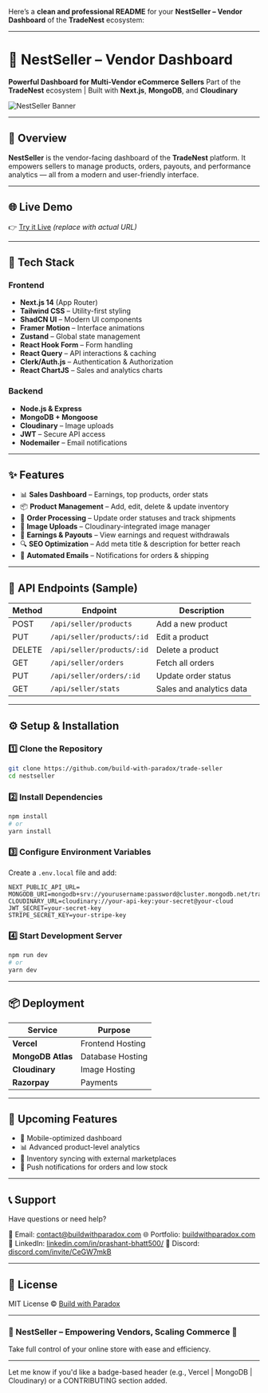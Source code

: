 Here’s a **clean and professional README** for your **NestSeller – Vendor Dashboard** of the **TradeNest** ecosystem:

---

# 🏪 NestSeller – Vendor Dashboard

**Powerful Dashboard for Multi-Vendor eCommerce Sellers**
Part of the **TradeNest** ecosystem | Built with **Next.js**, **MongoDB**, and **Cloudinary**

![NestSeller Banner](https://your-image-url.com/seller-banner.png) <!-- Optional -->

---

## 🚀 Overview

**NestSeller** is the vendor-facing dashboard of the **TradeNest** platform. It empowers sellers to manage products, orders, payouts, and performance analytics — all from a modern and user-friendly interface.

---

## 🌐 Live Demo

👉 [Try it Live](https://nestseller.vercel.app) *(replace with actual URL)*

---

## 🧰 Tech Stack

### Frontend

* **Next.js 14** (App Router)
* **Tailwind CSS** – Utility-first styling
* **ShadCN UI** – Modern UI components
* **Framer Motion** – Interface animations
* **Zustand** – Global state management
* **React Hook Form** – Form handling
* **React Query** – API interactions & caching
* **Clerk/Auth.js** – Authentication & Authorization
* **React ChartJS** – Sales and analytics charts

### Backend

* **Node.js & Express**
* **MongoDB + Mongoose**
* **Cloudinary** – Image uploads
* **JWT** – Secure API access
* **Nodemailer** – Email notifications

---

## ✨ Features

* 📊 **Sales Dashboard** – Earnings, top products, order stats
* 📦 **Product Management** – Add, edit, delete & update inventory
* 🛒 **Order Processing** – Update order statuses and track shipments
* 🎨 **Image Uploads** – Cloudinary-integrated image manager
* 💸 **Earnings & Payouts** – View earnings and request withdrawals
* 🔍 **SEO Optimization** – Add meta title & description for better reach
* 📩 **Automated Emails** – Notifications for orders & shipping

---

## 🔗 API Endpoints (Sample)

| Method | Endpoint                   | Description              |
| ------ | -------------------------- | ------------------------ |
| POST   | `/api/seller/products`     | Add a new product        |
| PUT    | `/api/seller/products/:id` | Edit a product           |
| DELETE | `/api/seller/products/:id` | Delete a product         |
| GET    | `/api/seller/orders`       | Fetch all orders         |
| PUT    | `/api/seller/orders/:id`   | Update order status      |
| GET    | `/api/seller/stats`        | Sales and analytics data |

---

## ⚙️ Setup & Installation

### 1️⃣ Clone the Repository

```bash
git clone https://github.com/build-with-paradox/trade-seller
cd nestseller
```

### 2️⃣ Install Dependencies

```bash
npm install
# or
yarn install
```

### 3️⃣ Configure Environment Variables

Create a `.env.local` file and add:

```env
NEXT_PUBLIC_API_URL=
MONGODB_URI=mongodb+srv://yourusername:password@cluster.mongodb.net/tradenest
CLOUDINARY_URL=cloudinary://your-api-key:your-secret@your-cloud
JWT_SECRET=your-secret-key
STRIPE_SECRET_KEY=your-stripe-key
```

### 4️⃣ Start Development Server

```bash
npm run dev
# or
yarn dev
```

---

## 📦 Deployment

| Service               | Purpose          |
| --------------------- | ---------------- |
| **Vercel**            | Frontend Hosting |
| **MongoDB Atlas**     | Database Hosting |
| **Cloudinary**        | Image Hosting    |
| **Razorpay** | Payments         |

---

## 📌 Upcoming Features

* 📱 Mobile-optimized dashboard
* 📊 Advanced product-level analytics
* 🔁 Inventory syncing with external marketplaces
* 🔔 Push notifications for orders and low stock

---

## 📞 Support

Have questions or need help?

📧 Email: [contact@buildwithparadox.com](mailto:contact@buildwithparadox.com)
🌐 Portfolio: [buildwithparadox.com](https://buildwithparadox.com)
💼 LinkedIn: [linkedin.com/in/prashant-bhatt500/](https://www.linkedin.com/in/prashant-bhatt500/)
💬 Discord: [discord.com/invite/CeGW7mkB](https://discord.com/invite/CeGW7mkB)

---

## 📄 License

MIT License © [Build with Paradox](https://github.com/build-with-paradox/)

---

### 🏪 NestSeller – Empowering Vendors, Scaling Commerce 🚀

Take full control of your online store with ease and efficiency.

---

Let me know if you'd like a badge-based header (e.g., Vercel | MongoDB | Cloudinary) or a CONTRIBUTING section added.
